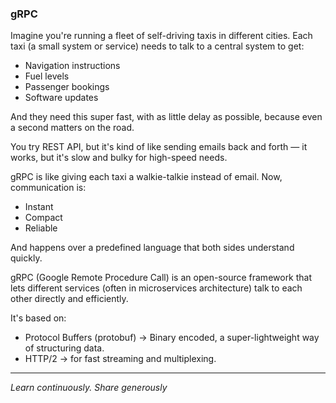 ### gRPC


Imagine you're running a fleet of self-driving taxis in different cities. Each taxi (a small system or service) needs to talk to a central system to get:

- Navigation instructions
- Fuel levels
- Passenger bookings
- Software updates

And they need this super fast, with as little delay as possible, because even a second matters on the road.

You try REST API, but it's kind of like sending emails back and forth — it works, but it's slow and bulky for high-speed needs.

gRPC is like giving each taxi a walkie-talkie instead of email.
Now, communication is:

- Instant
- Compact
- Reliable

And happens over a predefined language that both sides understand quickly.

gRPC (Google Remote Procedure Call) is an open-source framework that lets different services (often in microservices architecture) talk to each other directly and efficiently.

It's based on:

- Protocol Buffers (protobuf) → Binary encoded, a super-lightweight way of structuring data.
- HTTP/2 → for fast streaming and multiplexing.

---

*Learn continuously. Share generously*